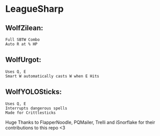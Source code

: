 LeagueSharp
===========

WolfZilean:
-----------
    Full SBTW Combo 
    Auto R at % HP

WolfUrgot:
----------
    Uses Q, E
    Smart W automatically casts W when E Hits
    
WolfYOLOSticks:
---------------
    Uses Q, E
    Interrupts dangerous spells
    Made for Crittlesticks

Huge Thanks to FlapperNoodle, PQMailer, Trelli and iSnorflake for their contributions to this repo <3
